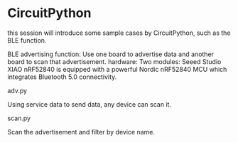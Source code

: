 # CircuitPython
this session will introduce some sample cases by CircuitPython, such as the BLE function.

BLE advertising function:
Use one board to advertise data and another board to scan that advertisement.
hardware:
Two modules: Seeed Studio XIAO nRF52840 is equipped with a powerful Nordic nRF52840 MCU which integrates Bluetooth 5.0 connectivity.


adv.py

Using service data to send data, any device can scan it.

scan.py

Scan the advertisement and filter by device name.
